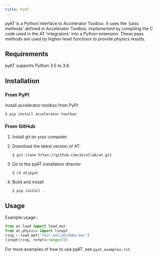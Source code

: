 ```yaml
---
title: PyAT
---
```

pyAT is a Python interface to Accelerator Toolbox. It uses the 'pass methods' defined in Accelerator Toolbox, implemented by compiling the C code used in the AT 'integrators' into a Python extension. These pass methods are used by higher-level functions to provide physics results.

## Requirements
pyAT supports Python 3.5 to 3.8.
## Installation
### From PyPI
Install accelerator-toolbox from PyPI:
```shell
$ pip install accelerator-toolbox
````

### From GitHub
1. Install git on your computer.

2. Download the latest version of AT:
    ```shell
   $ git clone https://github.com/atcollab/at.git
    ```
3. Go to the pyAT installation director
   ```shell
   $ cd at/pyat
   ```
4. Build and install
   ```shell
   $ pip install .
   ```

## Usage
Example usage::
```python
from at.load import load_mat
from at.physics import linopt
ring = load_mat('test_matlab/hmba.mat')
linopt(ring, refpts=range(5))
```

For more examples of how to use pyAT, see ``pyat_examples.rst``.
